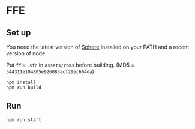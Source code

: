 # FFE

## Set up

You need the latest version of [Sphere](https://github.com/fatcerberus/sphere) installed on your PATH and a recent version of node.

Put `ff3u.sfc` in `assets/roms` before building. (MD5 = `544311e104805e926083acf29ec664da`)

```
npm install
npm run build
```

## Run

```
npm run start
```

